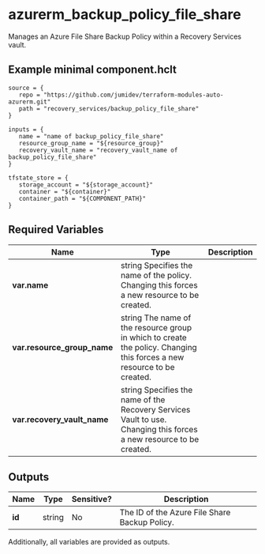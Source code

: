 # azurerm_backup_policy_file_share

Manages an Azure File Share Backup Policy within a Recovery Services vault.

## Example minimal component.hclt

```hcl
source = {
   repo = "https://github.com/jumidev/terraform-modules-auto-azurerm.git" 
   path = "recovery_services/backup_policy_file_share" 
}

inputs = {
   name = "name of backup_policy_file_share" 
   resource_group_name = "${resource_group}" 
   recovery_vault_name = "recovery_vault_name of backup_policy_file_share" 
}

tfstate_store = {
   storage_account = "${storage_account}" 
   container = "${container}" 
   container_path = "${COMPONENT_PATH}" 
}

```

## Required Variables

| Name | Type |  Description |
| ---- | --------- |  ----------- |
| **var.name** | string  Specifies the name of the policy. Changing this forces a new resource to be created. | 
| **var.resource_group_name** | string  The name of the resource group in which to create the policy. Changing this forces a new resource to be created. | 
| **var.recovery_vault_name** | string  Specifies the name of the Recovery Services Vault to use. Changing this forces a new resource to be created. | 



## Outputs

| Name | Type | Sensitive? | Description |
| ---- | ---- | --------- | --------- |
| **id** | string | No  | The ID of the Azure File Share Backup Policy. | 

Additionally, all variables are provided as outputs.
